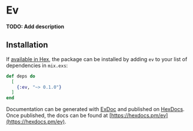 # Ev

**TODO: Add description**

## Installation

If [available in Hex](https://hex.pm/docs/publish), the package can be installed
by adding `ev` to your list of dependencies in `mix.exs`:

```elixir
def deps do
  [
    {:ev, "~> 0.1.0"}
  ]
end
```

Documentation can be generated with [ExDoc](https://github.com/elixir-lang/ex_doc)
and published on [HexDocs](https://hexdocs.pm). Once published, the docs can
be found at [https://hexdocs.pm/ev](https://hexdocs.pm/ev).

